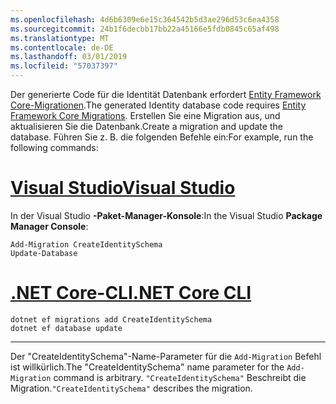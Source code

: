 ```yaml
---
ms.openlocfilehash: 4d6b6309e6e15c364542b5d3ae296d53c6ea4358
ms.sourcegitcommit: 24b1f6decbb17bb22a45166e5fdb0845c65af498
ms.translationtype: MT
ms.contentlocale: de-DE
ms.lasthandoff: 03/01/2019
ms.locfileid: "57037397"
---
```

<span data-ttu-id="764a5-101">Der generierte Code für die Identität Datenbank erfordert [Entity Framework Core-Migrationen](/ef/core/managing-schemas/migrations/).</span><span class="sxs-lookup"><span data-stu-id="764a5-101">The generated Identity database code requires [Entity Framework Core Migrations](/ef/core/managing-schemas/migrations/).</span></span> <span data-ttu-id="764a5-102">Erstellen Sie eine Migration aus, und aktualisieren Sie die Datenbank.</span><span class="sxs-lookup"><span data-stu-id="764a5-102">Create a migration and update the database.</span></span> <span data-ttu-id="764a5-103">Führen Sie z. B. die folgenden Befehle ein:</span><span class="sxs-lookup"><span data-stu-id="764a5-103">For example, run the following commands:</span></span>

# <a name="visual-studiotabvisual-studio"></a>[<span data-ttu-id="764a5-104">Visual Studio</span><span class="sxs-lookup"><span data-stu-id="764a5-104">Visual Studio</span></span>](#tab/visual-studio)

<span data-ttu-id="764a5-105">In der Visual Studio **-Paket-Manager-Konsole**:</span><span class="sxs-lookup"><span data-stu-id="764a5-105">In the Visual Studio **Package Manager Console**:</span></span>

```PMC
Add-Migration CreateIdentitySchema
Update-Database
```

# <a name="net-core-clitabnetcore-cli"></a>[<span data-ttu-id="764a5-106">.NET Core-CLI</span><span class="sxs-lookup"><span data-stu-id="764a5-106">.NET Core CLI</span></span>](#tab/netcore-cli)

```cli
dotnet ef migrations add CreateIdentitySchema
dotnet ef database update
```

------

<span data-ttu-id="764a5-107">Der "CreateIdentitySchema"-Name-Parameter für die `Add-Migration` Befehl ist willkürlich.</span><span class="sxs-lookup"><span data-stu-id="764a5-107">The "CreateIdentitySchema" name parameter for the `Add-Migration` command is arbitrary.</span></span> <span data-ttu-id="764a5-108">`"CreateIdentitySchema"` Beschreibt die Migration.</span><span class="sxs-lookup"><span data-stu-id="764a5-108">`"CreateIdentitySchema"` describes the migration.</span></span>
